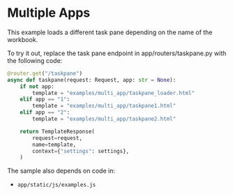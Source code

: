 # Multiple Apps

This example loads a different task pane depending on the name of the workbook.

To try it out, replace the task pane endpoint in app/routers/taskpane.py with the following code:

```python
@router.get("/taskpane")
async def taskpane(request: Request, app: str = None):
    if not app:
        template = "examples/multi_app/taskpane_loader.html"
    elif app == "1":
        template = "examples/multi_app/taskpane1.html"
    elif app == "2":
        template = "examples/multi_app/taskpane2.html"

    return TemplateResponse(
        request=request,
        name=template,
        context={"settings": settings},
    )
```

The sample also depends on code in:

- `app/static/js/examples.js`
